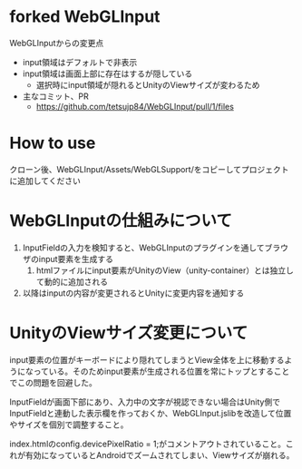 # forked WebGLInput

WebGLInputからの変更点
- input領域はデフォルトで非表示
- input領域は画面上部に存在はするが隠している
  - 選択時にinput領域が隠れるとUnityのViewサイズが変わるため
- 主なコミット、PR
  - https://github.com/tetsujp84/WebGLInput/pull/1/files

# How to use
クローン後、WebGLInput/Assets/WebGLSupport/をコピーしてプロジェクトに追加してください

# WebGLInputの仕組みについて
1. InputFieldの入力を検知すると、WebGLInputのプラグインを通してブラウザのinput要素を生成する
    1. htmlファイルにinput要素がUnityのView（unity-container）とは独立して動的に追加される
1. 以降はinputの内容が変更されるとUnityに変更内容を通知する

# UnityのViewサイズ変更について
input要素の位置がキーボードにより隠れてしまうとView全体を上に移動するようになっている。そのためinput要素が生成される位置を常にトップとすることでこの問題を回避した。

InputFieldが画面下部にあり、入力中の文字が視認できない場合はUnity側でInputFieldと連動した表示欄を作っておくか、WebGLInput.jslibを改造して位置やサイズを個別で調整すること。

index.htmlのconfig.devicePixelRatio = 1;がコメントアウトされていること。これが有効になっているとAndroidでズームされてしまい、Viewサイズが崩れる。
